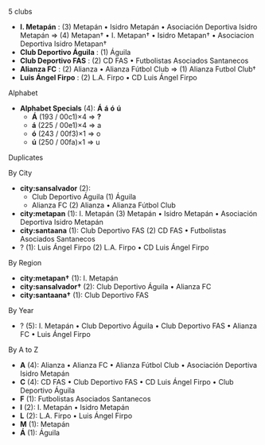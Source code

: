 5 clubs

- **I. Metapán** : (3) Metapán • Isidro Metapán • Asociación Deportiva Isidro Metapán => (4) Metapan† • I. Metapan† • Isidro Metapan† • Asociacion Deportiva Isidro Metapan†
- **Club Deportivo Águila** : (1) Águila
- **Club Deportivo FAS** : (2) CD FAS • Futbolistas Asociados Santanecos
- **Alianza FC** : (2) Alianza • Alianza Fútbol Club => (1) Alianza Futbol Club†
- **Luis Ángel Firpo** : (2) L.A. Firpo • CD Luis Ángel Firpo




Alphabet

- **Alphabet Specials** (4):  **Á**  **á**  **ó**  **ú** 
  - **Á** (193 / 00c1)×4 => **?**
  - **á** (225 / 00e1)×4 => a
  - **ó** (243 / 00f3)×1 => o
  - **ú** (250 / 00fa)×1 => u




Duplicates





By City

- **city:sansalvador** (2): 
  - Club Deportivo Águila  (1) Águila
  - Alianza FC  (2) Alianza • Alianza Fútbol Club
- **city:metapan** (1): I. Metapán  (3) Metapán • Isidro Metapán • Asociación Deportiva Isidro Metapán
- **city:santaana** (1): Club Deportivo FAS  (2) CD FAS • Futbolistas Asociados Santanecos
- ? (1): Luis Ángel Firpo  (2) L.A. Firpo • CD Luis Ángel Firpo




By Region

- **city:metapan†** (1):   I. Metapán
- **city:sansalvador†** (2):   Club Deportivo Águila • Alianza FC
- **city:santaana†** (1):   Club Deportivo FAS




By Year

- ? (5):   I. Metapán • Club Deportivo Águila • Club Deportivo FAS • Alianza FC • Luis Ángel Firpo






By A to Z

- **A** (4): Alianza • Alianza FC • Alianza Fútbol Club • Asociación Deportiva Isidro Metapán
- **C** (4): CD FAS • Club Deportivo FAS • CD Luis Ángel Firpo • Club Deportivo Águila
- **F** (1): Futbolistas Asociados Santanecos
- **I** (2): I. Metapán • Isidro Metapán
- **L** (2): L.A. Firpo • Luis Ángel Firpo
- **M** (1): Metapán
- **Á** (1): Águila




